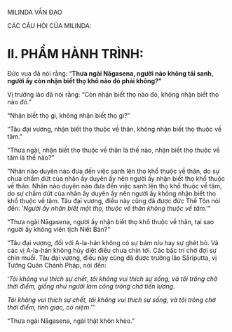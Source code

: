 MILINDA VẤN ĐẠO

CÁC CÂU HỎI CỦA MILINDA:

# II. PHẨM HÀNH TRÌNH:

Đức vua đã nói rằng: “**Thưa ngài Nāgasena, người nào không tái sanh, người ấy còn nhận biết thọ khổ nào đó phải không?”**

Vị trưởng lão đã nói rằng: “Còn nhận biết thọ nào đó, không nhận biết thọ nào đó.”

“Nhận biết thọ gì, không nhận biết thọ gì?”

“Tâu đại vương, nhận biết thọ thuộc về thân, không nhận biết thọ thuộc về tâm.”

“Thưa ngài, nhận biết thọ thuộc về thân là thế nào, nhận biết thọ thuộc về tâm là thế nào?”

“Nhân nào duyên nào đưa đến việc sanh lên thọ khổ thuộc về thân, do sự chưa chấm dứt của nhân ấy duyên ấy nên người ấy nhận biết thọ khổ thuộc về thân. Nhân nào duyên nào đưa đến việc sanh lên thọ khổ thuộc về tâm, do sự chấm dứt của nhân ấy duyên ấy nên người ấy không nhận biết thọ khổ thuộc về tâm. Tâu đại vương, điều này cũng đã được đức Thế Tôn nói đến: ‘_Người ấy nhận biết một thọ, thuộc về thân không thuộc về tâm_.’”

“Thưa ngài Nāgasena, người ấy nhận biết thọ khổ thuộc về thân, tại sao người ấy không viên tịch Niết Bàn?”

“Tâu đại vương, đối với A-la-hán không có sự bám níu hay sự ghét bỏ. Và các vị A-la-hán không hủy diệt điều chưa chín tới. Các bậc trí chờ đợi sự chín muồi. Tâu đại vương, điều này cũng đã được trưởng lão Sāriputta, vị Tướng Quân Chánh Pháp, nói đến:

‘_Tôi không vui thích sự chết, tôi không vui thích sự sống, và tôi trông chờ thời điểm, giống như người làm công trông chờ tiền lương_.

_Tôi không vui thích sự chết, tôi không vui thích sự sống, và tôi trông chờ thời điểm, tỉnh giác, có niệm_.’”

“Thưa ngài Nāgasena, ngài thật khôn khéo.”

